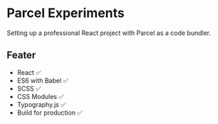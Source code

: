 # Parcel Experiments

Setting up a professional React project with Parcel as a code bundler.

## Feater

- React ✅
- ES6 with Babel ✅
- SCSS ✅
- CSS Modules ✅
- Typography.js ✅
- Build for production ✅
